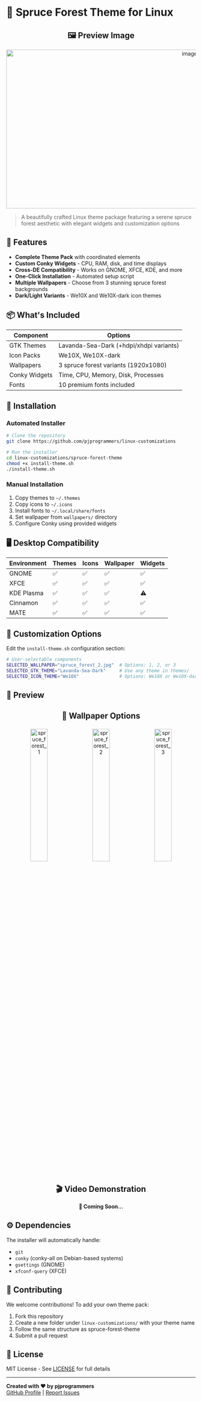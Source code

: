# 🌲 Spruce Forest Theme for Linux


<h2 align="center">🖼️ Preview Image</h2>

<p align="center">
  <img width="959" height="421" alt="image" src="https://github.com/user-attachments/assets/90a6e7b2-0d2e-4717-8fe0-79d0aeb1bb9c" />
</p>


> A beautifully crafted Linux theme package featuring a serene spruce forest aesthetic with elegant widgets and customization options

## 🎯 Features

- **Complete Theme Pack** with coordinated elements
- **Custom Conky Widgets** - CPU, RAM, disk, and time displays
- **Cross-DE Compatibility** - Works on GNOME, XFCE, KDE, and more
- **One-Click Installation** - Automated setup script
- **Multiple Wallpapers** - Choose from 3 stunning spruce forest backgrounds
- **Dark/Light Variants** - We10X and We10X-dark icon themes

## 📦 What's Included

| Component         | Options                                  |
|-------------------|------------------------------------------|
| GTK Themes        | Lavanda-Sea-Dark (+hdpi/xhdpi variants)  |
| Icon Packs        | We10X, We10X-dark                        |
| Wallpapers        | 3 spruce forest variants (1920x1080)     |
| Conky Widgets     | Time, CPU, Memory, Disk, Processes       |
| Fonts             | 10 premium fonts included                |

## 🚀 Installation

### Automated Installer
```bash
# Clone the repository
git clone https://github.com/pjprogrammers/linux-customizations

# Run the installer
cd linux-customizations/spruce-forest-theme
chmod +x install-theme.sh
./install-theme.sh
```

### Manual Installation
1. Copy themes to `~/.themes`
2. Copy icons to `~/.icons`
3. Install fonts to `~/.local/share/fonts`
4. Set wallpaper from `wallpapers/` directory
5. Configure Conky using provided widgets

## 🖥️ Desktop Compatibility

| Environment | Themes | Icons | Wallpaper | Widgets |
|-------------|--------|-------|-----------|---------|
| GNOME       | ✅     | ✅    | ✅        | ✅      |
| XFCE        | ✅     | ✅    | ✅        | ✅      |
| KDE Plasma  | ✅     | ✅    | ✅        | ⚠️      |
| Cinnamon    | ✅     | ✅    | ✅        | ✅      |
| MATE        | ✅     | ✅    | ✅        | ✅      |

## 🎨 Customization Options

Edit the `install-theme.sh` configuration section:
```bash
# User-selectable components
SELECTED_WALLPAPER="spruce_forest_2.jpg"  # Options: 1, 2, or 3
SELECTED_GTK_THEME="Lavanda-Sea-Dark"     # Use any theme in themes/
SELECTED_ICON_THEME="We10X"               # Options: We10X or We10X-dark
```

## 📸 Preview

  <h2 align="center">🌲 Wallpaper Options</h2>

<p align="center">
  <img src="https://github.com/user-attachments/assets/3b2a02db-bcdf-4486-9080-f55b13ccc5eb" alt="spruce_forest_1" width="30%" style="margin: 5px;">
  <img src="https://github.com/user-attachments/assets/d8241f11-21db-4eed-bc8f-acc2d4ecbf82" alt="spruce_forest_2" width="30%" style="margin: 5px;">
  <img src="https://github.com/user-attachments/assets/f676e4bf-2761-4799-bdd4-5df5e66ec8e0" alt="spruce_forest_3" width="30%" style="margin: 5px;">
</p>


<h2 align="center">🎬 Video Demonstration</h2>
<p align="center">
  <strong>🚧 Coming Soon...</strong><br>
</p>


## ⚙️ Dependencies

The installer will automatically handle:
- `git`
- `conky` (conky-all on Debian-based systems)
- `gsettings` (GNOME)
- `xfconf-query` (XFCE)

## 🤝 Contributing

We welcome contributions! To add your own theme pack:
1. Fork this repository
2. Create a new folder under `linux-customizations/` with your theme name
3. Follow the same structure as spruce-forest-theme
4. Submit a pull request

## 📜 License

MIT License - See [LICENSE](LICENSE) for full details

---

**Created with ❤️ by pjprogrammers**  
[GitHub Profile](https://github.com/pjprogrammers) | 
[Report Issues](https://github.com/pjprogrammers/linux-customizations/issues)
